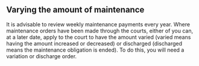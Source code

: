 ##  Varying the amount of maintenance

It is advisable to review weekly maintenance payments every year. Where
maintenance orders have been made through the courts, either of you can, at a
later date, apply to the court to have the amount varied (varied means having
the amount increased or decreased) or discharged (discharged means the
maintenance obligation is ended). To do this, you will need a variation or
discharge order.
